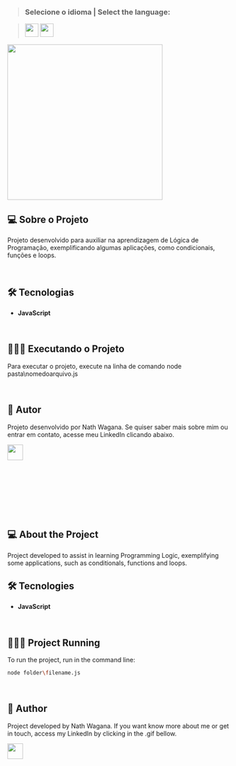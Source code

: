 >### Selecione o idioma | Select the language:

>[<img width="30" height="30" src="https://images.emojiterra.com/twitter/512px/1f1e7-1f1f7.png"></img>](#português)  [<img width="30" height="30" src="https://images.emojiterra.com/twitter/512px/1f1fa-1f1f8.png"></img>](#inglês) 

<img width="350" height="350" src="https://c.tenor.com/4OXpPeBoqLAAAAAC/destruindo-computador-destroying-computer.gif"></img>


<a name="português"></a>
## 💻 Sobre o Projeto

Projeto desenvolvido para auxiliar na aprendizagem de Lógica de Programação, exemplificando algumas aplicações, como condicionais, funções e loops.

</br>

## 🛠 Tecnologias

- **JavaScript**

</br>

## 🏃🏼‍♂️ Executando o Projeto

Para executar o projeto, execute na linha de comando node pasta\nomedoarquivo.js

</br>

## 🦸 Autor

Projeto desenvolvido por Nath Wagana. Se quiser saber mais sobre mim ou entrar em contato, acesse meu LinkedIn clicando abaixo.

<a href="https://github.com/nathwagana">
<a href="https://www.linkedin.com/in/nathaliarioswagana/" target="_blank"><img height="35" width="35" src="https://i.ibb.co/31BLQyW/ezgif-4-9a6adf682a3e.gif" target="_blank"></a>

</br>
</br>
</br>
</br>

#

</br>
</br>


<a name="inglês"></a>
## 💻 About the Project

Project developed to assist in learning Programming Logic, exemplifying some applications, such as conditionals, functions and loops.

## 🛠 Tecnologies

- **JavaScript**

</br>

## 🏃🏼‍♂️ Project Running

To run the project, run in the command line:

```sh
node folder\filename.js
```

</br>

## 🦸 Author

Project developed by Nath Wagana. If you want know more about me or get in touch, access my LinkedIn by clicking in the .gif bellow.

<a href="https://github.com/nathwagana">
<a href="https://www.linkedin.com/in/nathaliarioswagana/" target="_blank"><img height="35" width="35" src="https://i.ibb.co/31BLQyW/ezgif-4-9a6adf682a3e.gif" target="_blank"></a>